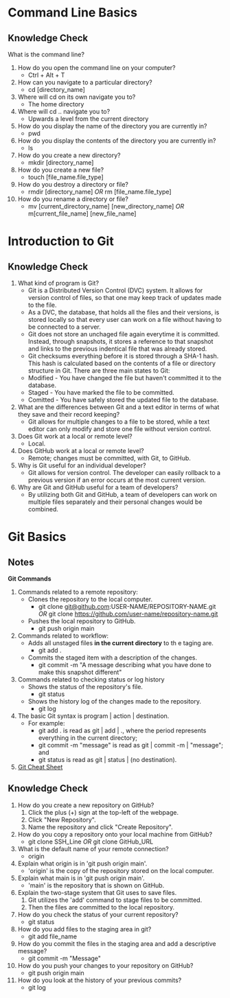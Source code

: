 # Command Line Basics
## Knowledge Check
What is the command line?
1. How do you open the command line on your computer?
    * Ctrl + Alt + T
2. How can you navigate to a particular directory?
    * cd [directory_name]
3. Where will cd on its own navigate you to?
    * The home directory
4. Where will cd .. navigate you to?
    * Upwards a level from the current directory
5. How do you display the name of the directory you are currently in?
    * pwd
6. How do you display the contents of the directory you are currently in?
    * ls
7. How do you create a new directory?
    * mkdir [directory_name]
8. How do you create a new file?
    * touch [file_name.file_type]
9. How do you destroy a directory or file?
    * rmdir [directory_name] *OR* rm [file_name.file_type]
10. How do you rename a directory or file?
    * mv [current_directory_name] [new_directory_name] *OR* m[current_file_name] [new_file_name]
# Introduction to Git
## Knowledge Check
1. What kind of program is Git?
    * Git is a Distributed Version Control (DVC) system. It allows for version control of files, so that one may keep track of updates made to the file.
    * As a DVC, the database, that holds all the files and their versions, is stored locally so that every user can work on a file without having to be connected to a server.
    * Git does not store an unchaged file again everytime it is committed. Instead, through snapshots, it stores a reference to that snapshot and links to the previous indentical file that was already stored.
    * Git checksums everything before it is stored through a SHA-1 hash. This hash is calculated based on the contents of a file or directory structure in Git.
	There are three main states to Git:
	* Modified - You have changed the file but haven't committed it to the database.
	* Staged - You have marked the file to be committed.
	* Comitted - You have safely stored the updated file to the database.
2. What are the differences between Git and a text editor in terms of what they save and their record keeping?
    * Git allows for multiple changes to a file to be stored, while a text editor can only modify and store one file without version control.
3. Does Git work at a local or remote level?
    * Local.
4. Does GitHub work at a local or remote level?
    * Remote; changes must be committed, with Git, to GitHub.
5. Why is Git useful for an individual developer?
    * Git allows for version control. The developer can easily rollback to a previous version if an error occurs at the most current version.
6. Why are Git and GitHub useful for a team of developers?
    * By utilizing both Git and GitHub, a team of developers can work on multiple files separately and their personal changes would be combined.
# Git Basics
## Notes
**Git Commands**
1. Commands related to a remote repository:
    * Clones the repository to the local computer.
	    * git clone git@github.com:USER-NAME/REPOSITORY-NAME.git *OR* git clone https://github.com/user-name/repository-name.git
    * Pushes the local repository to GitHub.
	    * git push origin main
2. Commands related to workflow:
    * Adds all unstaged files **in the current directory** to th    e taging are.
	    * git add .
    * Commits the staged item with a description of the changes.
	    * git commit -m "A message describing what you have done to make this snapshot different"
3. Commands related to checking status or log history
    * Shows the status of the repository's file.
	    * git status
    * Shows the history log of the changes made to the repository.
	    * git log
4. The basic Git syntax is program | action | destination.
    * For example:
        * git add . is read as git | add | ., where the period represents everything in the current directory;
        * git commit -m "message" is read as git | commit -m | "message"; and
        * git status is read as git | status | (no destination).
5. [Git Cheat Sheet](https://education.github.com/git-cheat-sheet-education.pdf)
## Knowledge Check
1. How do you create a new repository on GitHub?
	1. Click the plus (+) sign at the top-left of the webpage.
	2. Click "New Repository".
	3. Name the repository and click "Create Repository".
1. How do you copy a repository onto your local machine from GitHub?
    * git clone SSH_Line *OR* git clone GitHub_URL
1. What is the default name of your remote connection?
    * origin
1. Explain what origin is in 'git push origin main'.
    * 'origin' is the copy of the repository stored on the local computer.
1. Explain what main is in 'git push origin main'.
    * 'main' is the repository that is shown on GitHub.
1. Explain the two-stage system that Git uses to save files.
	1. Git utilizes the 'add' command to stage files to be committed.
	2. Then the files are committed to the local repository.
1. How do you check the status of your current repository?
    * git status
1. How do you add files to the staging area in git?
    * git add file_name
1. How do you commit the files in the staging area and add a descriptive message?
    * git commit -m "Message"
1. How do you push your changes to your repository on GitHub?
    * git push origin main
1. How do you look at the history of your previous commits?
    * git log